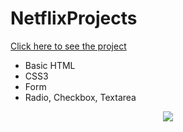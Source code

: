 # NetflixProjects
[Click here to see the project](https://adamhopeful.github.io/NetflixProjects/)
<br>
* Basic HTML <br>
* CSS3 <br>
* Form <br>
* Radio, Checkbox, Textarea
<div align="center"><img src="https://github.com/AdamHopeful/NetflixProjects/blob/main/netflix%20page%20project.png"> </div>
